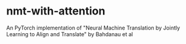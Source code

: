# nmt-with-attention
An PyTorch implementation of "Neural Machine Translation by Jointly Learning to Align and Translate" by Bahdanau et al
